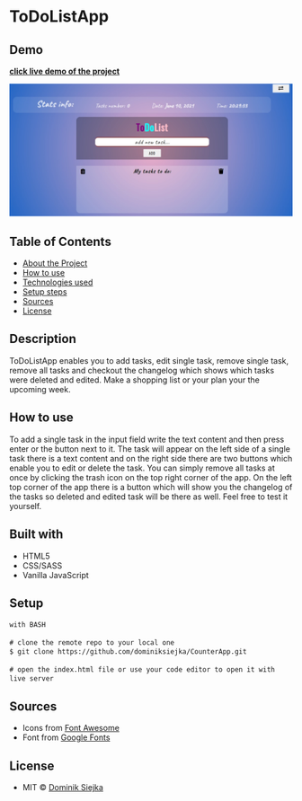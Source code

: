 # ToDoListApp

## Demo

[**click live demo of the project**](https://dominiksiejka.github.io/ToDoListApp)

![CounterApp preview](./assets/todolist.jpg)

## Table of Contents

- [About the Project](#description)
- [How to use](#how-to-use)
- [Technologies used](#built-with)
- [Setup steps](#setup)
- [Sources](#sources)
- [License](#license)

## Description

ToDoListApp enables you to add tasks, edit single task, remove single task, remove all tasks and checkout the changelog which shows which tasks were deleted and edited. Make a shopping list or your plan your the upcoming week.

## How to use

To add a single task in the input field write the text content and then press enter or the button next to it. The task will appear on the left side of a single task there is a text content and on the right side there are two buttons which enable you to edit or delete the task. You can simply remove all tasks at once by clicking the trash icon on the top right corner of the app. On the left top corner of the app there is a button which will show you the changelog of the tasks so deleted and edited task will be there as well. Feel free to test it yourself.

## Built with

- HTML5
- CSS/SASS
- Vanilla JavaScript

## Setup

```
with BASH

# clone the remote repo to your local one
$ git clone https://github.com/dominiksiejka/CounterApp.git

# open the index.html file or use your code editor to open it with live server

```

## Sources

- Icons from [Font Awesome ](https://fontawesome.com)
- Font from [Google Fonts ](https://fonts.google.com/)

## License

- MIT © [Dominik Siejka ](https://github.com/dominiksiejka/ToDoListApp)
